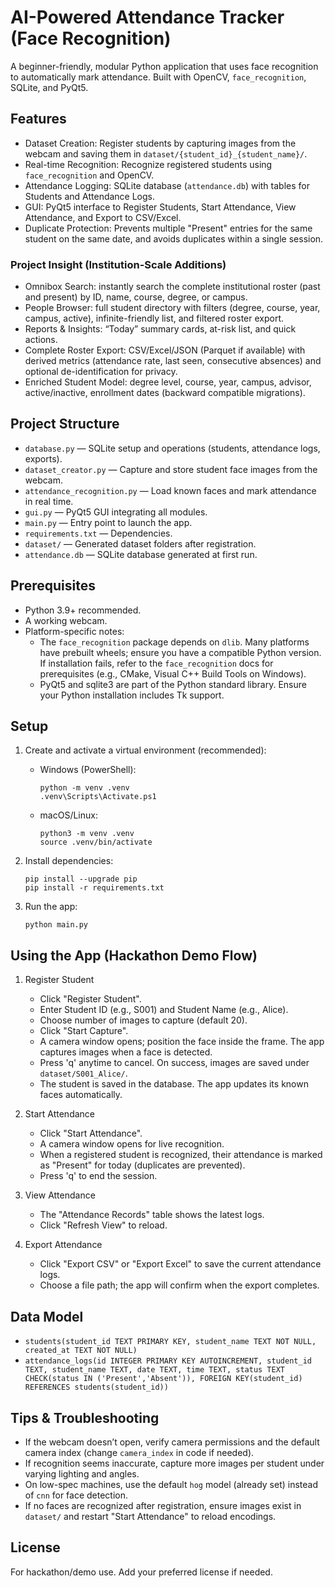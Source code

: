 # AI-Powered Attendance Tracker (Face Recognition)

A beginner-friendly, modular Python application that uses face recognition to automatically mark attendance. Built with OpenCV, `face_recognition`, SQLite, and PyQt5.

## Features

- Dataset Creation: Register students by capturing images from the webcam and saving them in `dataset/{student_id}_{student_name}/`.
- Real-time Recognition: Recognize registered students using `face_recognition` and OpenCV.
- Attendance Logging: SQLite database (`attendance.db`) with tables for Students and Attendance Logs.
- GUI: PyQt5 interface to Register Students, Start Attendance, View Attendance, and Export to CSV/Excel.
- Duplicate Protection: Prevents multiple "Present" entries for the same student on the same date, and avoids duplicates within a single session.

### Project Insight (Institution-Scale Additions)

- Omnibox Search: instantly search the complete institutional roster (past and present) by ID, name, course, degree, or campus.
- People Browser: full student directory with filters (degree, course, year, campus, active), infinite-friendly list, and filtered roster export.
- Reports & Insights: “Today” summary cards, at-risk list, and quick actions.
- Complete Roster Export: CSV/Excel/JSON (Parquet if available) with derived metrics (attendance rate, last seen, consecutive absences) and optional de-identification for privacy.
- Enriched Student Model: degree level, course, year, campus, advisor, active/inactive, enrollment dates (backward compatible migrations).

## Project Structure

- `database.py` — SQLite setup and operations (students, attendance logs, exports).
- `dataset_creator.py` — Capture and store student face images from the webcam.
- `attendance_recognition.py` — Load known faces and mark attendance in real time.
- `gui.py` — PyQt5 GUI integrating all modules.
- `main.py` — Entry point to launch the app.
- `requirements.txt` — Dependencies.
- `dataset/` — Generated dataset folders after registration.
- `attendance.db` — SQLite database generated at first run.

## Prerequisites

- Python 3.9+ recommended.
- A working webcam.
- Platform-specific notes:
  - The `face_recognition` package depends on `dlib`. Many platforms have prebuilt wheels; ensure you have a compatible Python version. If installation fails, refer to the `face_recognition` docs for prerequisites (e.g., CMake, Visual C++ Build Tools on Windows).
  - PyQt5 and sqlite3 are part of the Python standard library. Ensure your Python installation includes Tk support.

## Setup

1. Create and activate a virtual environment (recommended):

   - Windows (PowerShell):
     ```
     python -m venv .venv
     .venv\Scripts\Activate.ps1
     ```
   - macOS/Linux:
     ```
     python3 -m venv .venv
     source .venv/bin/activate
     ```

2. Install dependencies:
   ```
   pip install --upgrade pip
   pip install -r requirements.txt
   ```

3. Run the app:
   ```
   python main.py
   ```

## Using the App (Hackathon Demo Flow)

1. Register Student
   - Click "Register Student".
   - Enter Student ID (e.g., S001) and Student Name (e.g., Alice).
   - Choose number of images to capture (default 20).
   - Click "Start Capture".
   - A camera window opens; position the face inside the frame. The app captures images when a face is detected.
   - Press 'q' anytime to cancel. On success, images are saved under `dataset/S001_Alice/`.
   - The student is saved in the database. The app updates its known faces automatically.

2. Start Attendance
   - Click "Start Attendance".
   - A camera window opens for live recognition.
   - When a registered student is recognized, their attendance is marked as "Present" for today (duplicates are prevented).
   - Press 'q' to end the session.

3. View Attendance
   - The "Attendance Records" table shows the latest logs.
   - Click "Refresh View" to reload.

4. Export Attendance
   - Click "Export CSV" or "Export Excel" to save the current attendance logs.
   - Choose a file path; the app will confirm when the export completes.

## Data Model

- `students(student_id TEXT PRIMARY KEY, student_name TEXT NOT NULL, created_at TEXT NOT NULL)`
- `attendance_logs(id INTEGER PRIMARY KEY AUTOINCREMENT, student_id TEXT, student_name TEXT, date TEXT, time TEXT, status TEXT CHECK(status IN ('Present','Absent')), FOREIGN KEY(student_id) REFERENCES students(student_id))`

## Tips & Troubleshooting

- If the webcam doesn’t open, verify camera permissions and the default camera index (change `camera_index` in code if needed).
- If recognition seems inaccurate, capture more images per student under varying lighting and angles.
- On low-spec machines, use the default `hog` model (already set) instead of `cnn` for face detection.
- If no faces are recognized after registration, ensure images exist in `dataset/` and restart "Start Attendance" to reload encodings.

## License

For hackathon/demo use. Add your preferred license if needed.
